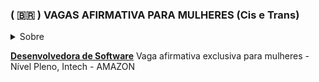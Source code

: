 ### ( 🇧🇷 ) VAGAS AFIRMATIVA PARA MULHERES (Cis e Trans)

<details>  
 <summary> Sobre </summary>

<details>  
 <summary> Como Contribuir: </summary>

- Como adicionar uma nova indicação:
    
    ```
    [Nome da Vaga - Nivel (Breve discrição)](link)
    ```
    
- Caso queira indicar que a dica foi sua, coloque desse jeito:
    
    ```
    [Nome da Vaga - Nivel (Breve discrição)](link da vaga)
    (Dica de [Seu nome](Link do seu GitHub))
    ```
    
</details>
</details>


[**Desenvolvedora de Software**](https://www.amazon.jobs/pt/jobs/2683301/desenvolvedora-de-software-vaga-afirmativa-exclusiva-para-mulheres-intech) Vaga afirmativa exclusiva para mulheres - Nível Pleno, Intech - AMAZON
 

